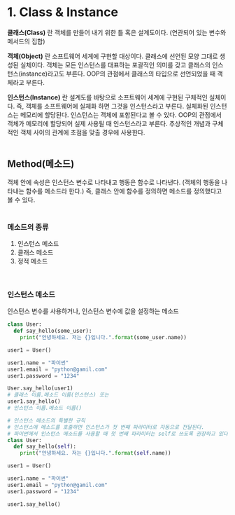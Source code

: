 # 1. Class & Instance

**클래스(Class)** 란 객체를 만들어 내기 위한 틀 혹은 설계도이다. (연관되어 있는 변수와 메서드의 집합) <br>

**객체(Object)** 란 소프트웨어 세계에 구현할 대상이다. 클래스에 선언된 모양 그대로 생성된 실체이다. 객체는 모든 인스턴스를 대표하는 포괄적인 의미를 갖고 클래스의 인스턴스(instance)라고도 부른다. OOP의 관점에서 클래스의 타입으로 선언되었을 때 객체라고 부른다. <br>

**인스턴스(Instance)** 란 설계도를 바탕으로 소프트웨어 세계에 구현된 구체적인 실체이다. 즉, 객체를 소프트웨어에 실체화 하면 그것을 인스턴스라고 부른다. 실체화된 인스턴스는 메모리에 할당된다. 인스턴스는 객체에 포함된다고 볼 수 있다. OOP의 관점에서 객체가 메모리에 할당되어 실제 사용될 때 인스턴스라고 부른다. 추상적인 개념과 구체적인 객체 사이의 관계에 초점을 맞출 경우에 사용한다.
<br><br>

## Method(메소드)

객체 안에 속성은 인스턴스 변수로 나타내고 행동은 함수로 나타낸다. (객체의 행동을 나타내는 함수를 메소드라 한다.) 즉, 클래스 안에 함수를 정의하면 메소드를 정의했다고 볼 수 있다.
<br><br>

### 메소드의 종류

1. 인스턴스 메소드
2. 클래스 메소드
3. 정적 메소드

<br>

### 인스턴스 메소드 <br>

인스턴스 변수를 사용하거나, 인스턴스 변수에 값을 설정하는 메소드

```python
class User:
  def say_hello(some_user):
    print("안녕하세요. 저는 {}입니다.".format(some_user.name))

user1 = User()

user1.name = "파이썬"
user1.email = "python@gamil.com"
user1.password = "1234"

User.say_hello(user1)
# 클래스 이름.메소드 이름(인스턴스) 또는
user1.say_hello()
# 인스턴스 이름.메소드 이름()

# 인스턴스 메소드의 특별한 규칙
# 인스턴스에 메소드를 호출하면 인스턴스가 첫 번째 파라미터로 자동으로 전달된다.
# 파이썬에서 인스턴스 메소드를 사용할 때 첫 번째 파라미터는 self로 쓰도록 권장하고 있다.
class User:
  def say_hello(self):
    print("안녕하세요. 저는 {}입니다.".format(self.name))

user1 = User()

user1.name = "파이썬"
user1.email = "python@gamil.com"
user1.password = "1234"

user1.say_hello()
```
